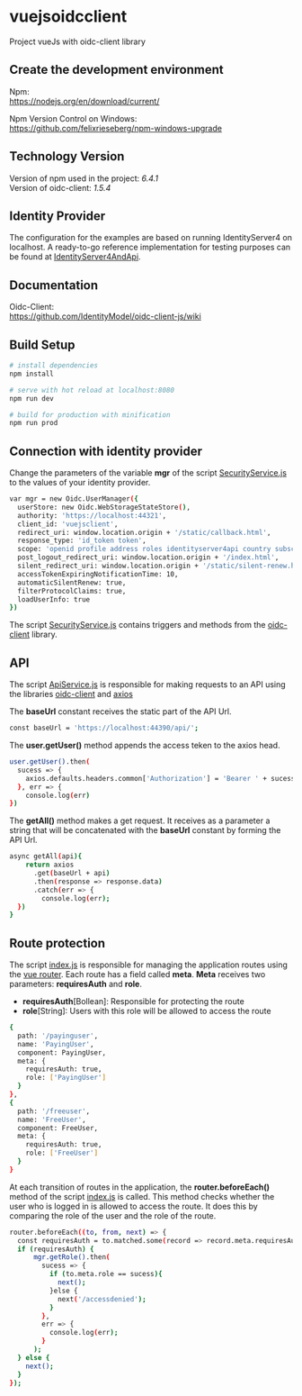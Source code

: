 # vuejsoidcclient

Project vueJs with oidc-client library

## Create the development environment

Npm:  
https://nodejs.org/en/download/current/

Npm Version Control on Windows:  
https://github.com/felixrieseberg/npm-windows-upgrade

## Technology Version

Version of npm used in the project: *6.4.1*  
Version of oidc-client: *1.5.4*

## Identity Provider

The configuration for the examples are based on running IdentityServer4 on localhost. A ready-to-go reference implementation for testing purposes can be found at [IdentityServer4AndApi][1].

## Documentation

Oidc-Client:  
https://github.com/IdentityModel/oidc-client-js/wiki


## Build Setup

``` bash
# install dependencies
npm install

# serve with hot reload at localhost:8080
npm run dev

# build for production with minification
npm run prod
```

## Connection with identity provider

Change the parameters of the variable **mgr** of the script [SecurityService.js][2] to the values of your identity provider.
``` bash
var mgr = new Oidc.UserManager({
  userStore: new Oidc.WebStorageStateStore(),  
  authority: 'https://localhost:44321',
  client_id: 'vuejsclient',
  redirect_uri: window.location.origin + '/static/callback.html',
  response_type: 'id_token token',
  scope: 'openid profile address roles identityserver4api country subscriptionlevel offline_access',
  post_logout_redirect_uri: window.location.origin + '/index.html',
  silent_redirect_uri: window.location.origin + '/static/silent-renew.html',
  accessTokenExpiringNotificationTime: 10,
  automaticSilentRenew: true,
  filterProtocolClaims: true,
  loadUserInfo: true
})
```

The script [SecurityService.js][2] contains triggers and methods from the [oidc-client][3] library.

## API

The script [ApiService.js][4] is responsible for making requests to an API using the libraries [oidc-client][3] and [axios][5]

The **baseUrl** constant receives the static part of the API Url.
``` bash
const baseUrl = 'https://localhost:44390/api/';
```

The **user.getUser()** method appends the access teken to the axios head.
``` bash
user.getUser().then(
  sucess => {
    axios.defaults.headers.common['Authorization'] = 'Bearer ' + sucess.access_token 
  }, err => {
    console.log(err)
})
```

The **getAll()** method makes a get request. It receives as a parameter a string that will be concatenated with the **baseUrl** constant by forming the API Url.
``` bash
async getAll(api){
    return axios
      .get(baseUrl + api)
      .then(response => response.data)
      .catch(err => {
        console.log(err);
  })
}
```

## Route protection

The script [index.js][7] is responsible for managing the application routes using the [vue router][6]. Each route has a field called **meta**. **Meta** receives two parameters: **requiresAuth** and **role**.

- **requiresAuth**[Bollean]: Responsible for protecting the route  
- **role**[String]: Users with this role will be allowed to access the route

``` bash
{
  path: '/payinguser',
  name: 'PayingUser',
  component: PayingUser,
  meta: {
	requiresAuth: true,
	role: ['PayingUser']
  }
},
{
  path: '/freeuser',
  name: 'FreeUser',
  component: FreeUser,
  meta: {
	requiresAuth: true,
	role: ['FreeUser']
  }
}
```

At each transition of routes in the application, the **router.beforeEach()** method of the script [index.js][8] is called. This method checks whether the user who is logged in is allowed to access the route. It does this by comparing the role of the user and the role of the route.
``` bash
router.beforeEach((to, from, next) => {
  const requiresAuth = to.matched.some(record => record.meta.requiresAuth);
  if (requiresAuth) {
      mgr.getRole().then(
        sucess => {
          if (to.meta.role == sucess){
            next();
          }else {
            next('/accessdenied');
          }
        },
        err => {
          console.log(err);
        }
      );    
  } else {
    next();
  }
});
```

[1]: https://github.com/joaojosefilho/IdentityServer4AndApi
[2]: https://github.com/joaojosefilho/vuejsOidcClient/blob/master/src/services/SecurityService.js
[3]: https://github.com/IdentityModel/oidc-client-js/wiki
[4]: https://github.com/joaojosefilho/vuejsOidcClient/blob/master/src/services/ApiService.js
[5]: https://github.com/axios/axios
[6]: https://router.vuejs.org
[7]: https://github.com/joaojosefilho/vuejsOidcClient/blob/master/src/router/index.js
[8]: https://github.com/joaojosefilho/vuejsOidcClient/blob/master/src/index.js
